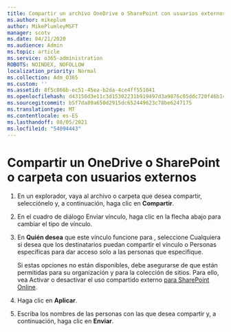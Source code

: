 ```yaml
---
title: Compartir un archivo OneDrive o SharePoint con usuarios externos
ms.author: mikeplum
author: MikePlumleyMSFT
manager: scotv
ms.date: 04/21/2020
ms.audience: Admin
ms.topic: article
ms.service: o365-administration
ROBOTS: NOINDEX, NOFOLLOW
localization_priority: Normal
ms.collection: Adm_O365
ms.custom: ''
ms.assetid: 8f5c866b-ec51-45ea-b2da-4ce4ff551041
ms.openlocfilehash: d43150d3e11c3d15302231b919497d3a9876c05ddc720f46b1428d1f6f09eeb3
ms.sourcegitcommit: b5f7da89a650d2915dc652449623c78be6247175
ms.translationtype: MT
ms.contentlocale: es-ES
ms.lasthandoff: 08/05/2021
ms.locfileid: "54094443"
---
```

# <a name="share-a-onedrive-or-sharepoint-file-or-folder-with-external-users"></a>Compartir un OneDrive o SharePoint o carpeta con usuarios externos

1. En un explorador, vaya al archivo o carpeta que desea compartir, selecciónelo y, a continuación, haga clic en **Compartir**.
    
2. En el cuadro de diálogo Enviar vínculo, haga clic en la flecha abajo para cambiar el tipo de vínculo.
    
3. En **Quién desea** que este vínculo funcione  para , seleccione Cualquiera si desea que los  destinatarios puedan compartir el vínculo o Personas específicas para dar acceso solo a las personas que especifique. 
    
    Si estas opciones no están disponibles, debe asegurarse de que están permitidas para su organización y para la colección de sitios. Para ello, vea Activar o desactivar el uso compartido externo [para SharePoint Online](https://go.microsoft.com/fwlink/?linkid=866426).
    
4. Haga clic en **Aplicar**.
    
5. Escriba los nombres de las personas con las que desea compartir y, a continuación, haga clic en **Enviar**.
    

